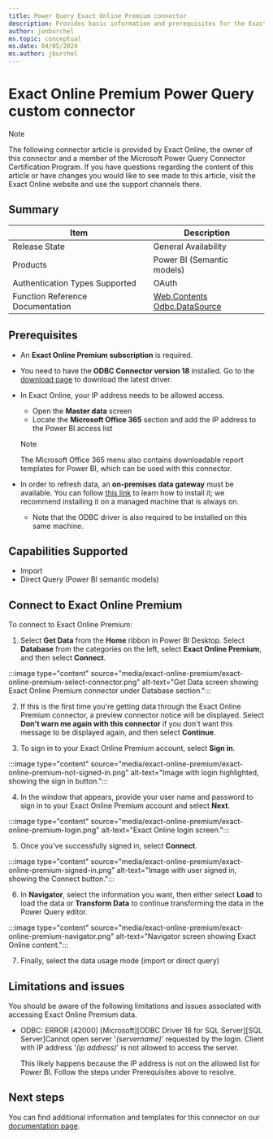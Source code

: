 ```yaml
---
title: Power Query Exact Online Premium connector
description: Provides basic information and prerequisites for the Exact Online Premium connector, supported authentication types, outlines limitations and issues.
author: jonburchel
ms.topic: conceptual
ms.date: 04/05/2024
ms.author: jburchel
---
```


# Exact Online Premium Power Query custom connector

>[!Note]
>The following connector article is provided by Exact Online, the owner of this connector and a member of the Microsoft Power Query Connector Certification Program. If you have questions regarding the content of this article or have changes you would like to see made to this article, visit the Exact Online website and use the support channels there.

## Summary

| Item                             | Description                                      |
| -------------------------------- | ------------------------------------------------ |
| Release State                    | General Availability                             |
| Products                         | Power BI (Semantic models)                       |
| Authentication Types Supported   | OAuth                                            |
| Function Reference Documentation | [Web.Contents](/powerquery-m/web-contents)<br/>[Odbc.DataSource](/powerquery-m/odbc-datasource)   |

## Prerequisites

- An **Exact Online Premium subscription** is required.

- You need to have the **ODBC Connector version 18** installed. Go to the [download page](/sql/connect/odbc/download-odbc-driver-for-sql-server) to download the latest driver.

- In Exact Online, your IP address needs to be allowed access.
  - Open the **Master data** screen
  - Locate the **Microsoft Office 365** section and add the IP address to the Power BI access list

  >[!Note]
  >The Microsoft Office 365 menu also contains downloadable report templates for Power BI, which can be used with this connector.

- In order to refresh data, an **on-premises data gateway** must be available. You can follow [this link](/data-integration/gateway/service-gateway-install) to learn how to install it; we recommend installing it on a managed machine that is always on.
  - Note that the ODBC driver is also required to be installed on this same machine.

## Capabilities Supported

- Import
- Direct Query (Power BI semantic models)

## Connect to Exact Online Premium

To connect to Exact Online Premium:

1. Select **Get Data** from the **Home** ribbon in Power BI Desktop. Select **Database** from the categories on the left, select **Exact Online Premium**, and then select **Connect**.

  :::image type="content" source="media/exact-online-premium/exact-online-premium-select-connector.png" alt-text="Get Data screen showing Exact Online Premium connector under Database section.":::

2. If this is the first time you're getting data through the Exact Online Premium connector, a preview connector notice will be displayed. Select **Don't warn me again with this connector** if you don't want this message to be displayed again, and then select **Continue**.

3. To sign in to your Exact Online Premium account, select **Sign in**.

  :::image type="content" source="media/exact-online-premium/exact-online-premium-not-signed-in.png" alt-text="Image with login highlighted, showing the sign in button.":::

4. In the window that appears, provide your user name and password to sign in to your Exact Online Premium account and select **Next**.

  :::image type="content" source="media/exact-online-premium/exact-online-premium-login.png" alt-text="Exact Online login screen.":::

5. Once you've successfully signed in, select **Connect**.

  :::image type="content" source="media/exact-online-premium/exact-online-premium-signed-in.png" alt-text="Image with user signed in, showing the Connect button.":::

6. In **Navigator**, select the information you want, then either select **Load** to load the data or **Transform Data** to continue transforming the data in the Power Query editor.

  :::image type="content" source="media/exact-online-premium/exact-online-premium-navigator.png" alt-text="Navigator screen showing Exact Online content.":::

7. Finally, select the data usage mode (import or direct query)


## Limitations and issues

You should be aware of the following limitations and issues associated with accessing Exact Online Premium data.

* ODBC: ERROR [42000] [Microsoft][ODBC Driver 18 for SQL Server][SQL Server]Cannot open server '*(servername)*' requested by the login. Client with IP address '*(ip address)*' is not allowed to access the server.

  This likely happens because the IP address is not on the allowed list for Power BI. Follow the steps under Prerequisites above to resolve.

## Next steps

You can find additional information and templates for this connector on our [documentation page](https://support.exactonline.com/community/s/knowledge-base#All-All-HNO-Concept-premium-powerbi-powerbi-introductionc).
